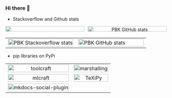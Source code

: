 ### Hi there 👋

<!-- 
https://github.com/anuraghazra/github-readme-stats

- 🔭 I’m currently working on ...
- 🌱 I’m currently learning ...
- 👯 I’m looking to collaborate on ...
- 🤔 I’m looking for help with ...
- 💬 Ask me about ...
- 📫 How to reach me: ...
- 😄 Pronouns: ...
- ⚡ Fun fact: ...
 -->

*   Stackoverflow and Github stats

<div style="display: flex; justify-content: center; width: 100%; text-align: center;">
<a href="https://stackoverflow.com/users/5681083/praveen-kulkarni?tab=topactivity" target="_blank" rel="noopener noreferrer" style="flex: 1; margin-right: 1%;">
<img src="https://stackoverflow-card.vercel.app/?userID=5681083&theme=stackoverflowdark" style="width: 100%; height: 90%;">
</a>
<a href="https://github.com/pbk0" target="_blank" rel="noopener noreferrer" style="flex: 1; margin-left: 1%;">
<img src="https://github-readme-stats.vercel.app/api?username=pbk0&show_icons=true&theme=one_dark_pro&rank_icon=percentile&show=prs_merged&custom_title=Github%20stats%20for%20Praveen%20Kulkarni" alt="PBK GitHub stats" style="width: 100%; height: 90%;">
</a>
</div>

<table border="0" width="100%">
<tr>
<td width="50%">
<a href="https://stackoverflow.com/users/5681083/praveen-kulkarni?tab=topactivity" target="_blank" rel="noopener noreferrer">
<img src="https://stackoverflow-card.vercel.app/?userID=5681083&theme=stackoverflowdark" alt="PBK Stackoverflow stats" style="width: 100%; height: 50%;"/>
</a>
</td>
<td width="50%">
<a href="https://github.com/pbk0" target="_blank" rel="noopener noreferrer">
<img src="https://github-readme-stats.vercel.app/api?username=pbk0&show_icons=true&theme=one_dark_pro&rank_icon=percentile&show=prs_merged&custom_title=Github%20stats%20for%20Praveen%20Kulkarni" alt="PBK GitHub stats" style="width: 100%; height: 50%;"/>
</a>
</td>
</tr>
</table>

 
*   pip libraries on PyPi

<table border="0" width="100%">
<tr>
<td align="center">
<a href="https://github.com/SpikingNeurons/toolcraft" target="_blank" rel="noopener noreferrer">
<img src="https://github-readme-stats.vercel.app/api/pin/?username=SpikingNeurons&repo=toolcraft&theme=one_dark_pro" alt="toolcraft" style="width:100%;"/>
</a>
</td>
<td align="center">
<a href="https://github.com/SpikingNeurons/marshalling" target="_blank" rel="noopener noreferrer">
<img src="https://github-readme-stats.vercel.app/api/pin/?username=SpikingNeurons&repo=marshalling&theme=one_dark_pro" alt="marshalling" style="width:100%;"/>
</a>
</td>
</tr>
<tr>
<td align="center">
<a href="https://github.com/SpikingNeurons/mlcraft" target="_blank" rel="noopener noreferrer">
<img src="https://github-readme-stats.vercel.app/api/pin/?username=SpikingNeurons&repo=mlcraft&theme=one_dark_pro" alt="mlcraft" style="width:100%;"/>
</a>
</td>
<td align="center">
<a href="https://github.com/SpikingNeurons/texipy" target="_blank" rel="noopener noreferrer">
<img src="https://github-readme-stats.vercel.app/api/pin/?username=SpikingNeurons&repo=texipy&theme=one_dark_pro" alt="TeXiPy" style="width:100%;"/>
</a>
</td>
</tr>
<tr>
<td align="center">
<a href="https://github.com/SpikingNeurons/mkdocs-social-plugin" target="_blank" rel="noopener noreferrer">
<img src="https://github-readme-stats.vercel.app/api/pin/?username=SpikingNeurons&repo=mkdocs-social-plugin&theme=one_dark_pro" alt="mkdocs-social-plugin" style="width:100%;"/>
</a>
</td>
<td align="center">
</td>
</tr>
</table>

  
